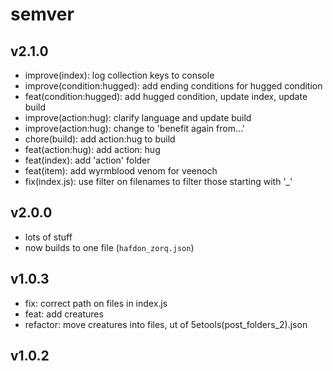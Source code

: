 # semver

## v2.1.0

-   improve(index): log collection keys to console
-   improve(condition:hugged): add ending conditions for hugged condition
-   feat(condition:hugged): add hugged condition, update index, update build
-   improve(action:hug): clarify language and update build
-   improve(action:hug): change to 'benefit again from...'
-   chore(build): add action:hug to build
-   feat(action:hug): add action: hug
-   feat(index): add 'action' folder
-   feat(item): add wyrmblood venom for veenoch
-   fix(index.js): use filter on filenames to filter those starting with '\_'

## v2.0.0

-   lots of stuff
-   now builds to one file (`hafdon_zorq.json`)

## v1.0.3

-   fix: correct path on files in index.js
-   feat: add creatures
-   refactor: move creatures into files, ut of 5etools(post_folders_2).json

## v1.0.2
